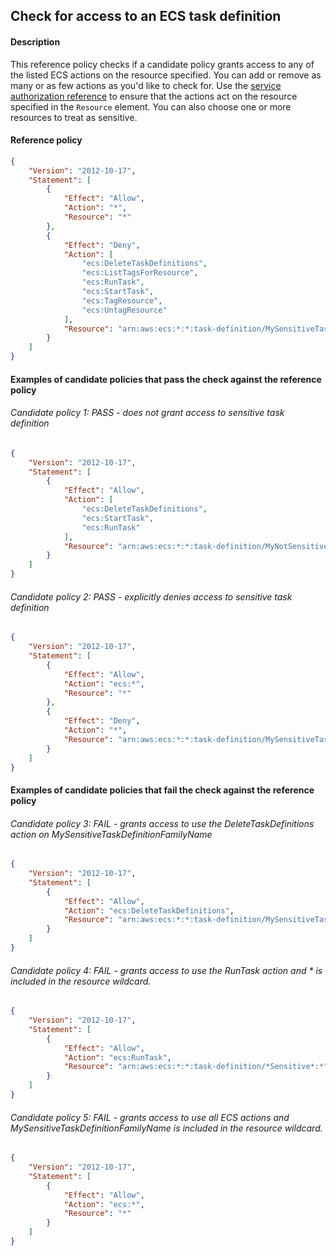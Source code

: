 ## Check for access to an ECS task definition

#### Description

This reference policy checks if a candidate policy grants access to any of the listed ECS actions on the resource specified. You can add or remove as many or as few actions as you'd like to check for. Use the [service authorization reference](https://docs.aws.amazon.com/service-authorization/latest/reference/reference_policies_actions-resources-contextkeys.html) to ensure that the actions act on the resource specified in the ```Resource``` element.  You can also choose one or more resources to treat as sensitive.


#### Reference policy
```json
{
    "Version": "2012-10-17",
    "Statement": [
        {
            "Effect": "Allow",
            "Action": "*",
            "Resource": "*"
        },
        {
            "Effect": "Deny",
            "Action": [
                "ecs:DeleteTaskDefinitions",
                "ecs:ListTagsForResource",
                "ecs:RunTask",
                "ecs:StartTask",
                "ecs:TagResource",
                "ecs:UntagResource"
            ],
            "Resource": "arn:aws:ecs:*:*:task-definition/MySensitiveTaskDefinitionFamilyName:*"
        }
    ]
}
```

#### Examples of candidate policies that pass the check against the reference policy

###### Candidate policy 1: PASS - does not grant access to sensitive task definition
```json
{
    "Version": "2012-10-17",
    "Statement": [
        {
            "Effect": "Allow",
            "Action": [
                "ecs:DeleteTaskDefinitions",
                "ecs:StartTask",
                "ecs:RunTask"
            ],
            "Resource": "arn:aws:ecs:*:*:task-definition/MyNotSensitiveTaskDefinitionFamilyName:*"
        }
    ]
}
```

###### Candidate policy 2: PASS - explicitly denies access to sensitive task definition
```json
{
    "Version": "2012-10-17",
    "Statement": [
        {
            "Effect": "Allow",
            "Action": "ecs:*",
            "Resource": "*"
        }, 
        {
            "Effect": "Deny",
            "Action": "*",
            "Resource": "arn:aws:ecs:*:*:task-definition/MySensitiveTaskDefinitionFamilyName:*"
        }
    ]
}
```

#### Examples of candidate policies that fail the check against the reference policy

###### Candidate policy 3: FAIL - grants access to use the DeleteTaskDefinitions action on MySensitiveTaskDefinitionFamilyName
```json
{
    "Version": "2012-10-17",
    "Statement": [
        {
            "Effect": "Allow",
            "Action": "ecs:DeleteTaskDefinitions",
            "Resource": "arn:aws:ecs:*:*:task-definition/MySensitiveTaskDefinitionFamilyName:*"
        }
    ]
}
```

###### Candidate policy 4: FAIL - grants access to use the RunTask action and * is included in the resource wildcard.
```json
{
    "Version": "2012-10-17",
    "Statement": [
        {
            "Effect": "Allow",
            "Action": "ecs:RunTask",
            "Resource": "arn:aws:ecs:*:*:task-definition/*Sensitive*:*"
        }
    ]
}
```

###### Candidate policy 5: FAIL - grants access to use all ECS actions and MySensitiveTaskDefinitionFamilyName is included in the resource wildcard.
```json
{
    "Version": "2012-10-17",
    "Statement": [
        {
            "Effect": "Allow",
            "Action": "ecs:*",
            "Resource": "*"
        }
    ]
}
```
